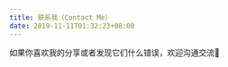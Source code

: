 ```yaml
---
title: 联系我（Contact Me）
date: 2019-11-11T01:32:23+08:00
---
```


如果你喜欢我的分享或者发现它们什么错误，欢迎沟通交流🦾

[//]: # (👉 [请我喝一杯咖啡]&#40;/posts/buy-me-a-coffee&#41;)


